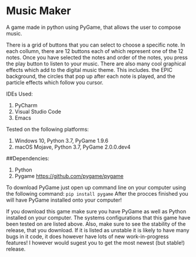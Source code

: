 # Music Maker
 A game made in python using PyGame, that allows the user to compose music. 
 
 There is a grid of buttons that you can select to choose a specific note. In each collumn, there are 12 buttons each of which represent one of the 12 notes. Once you have selected the notes and order of the notes, you press the play button to listen to your music. There are also many cool graphical effects which add to the digital music theme. This includes. the EPIC background, the circles that pop up after each note is played, and the particle effects which follow you cursor.

IDEs Used:
1. PyCharm
2. Visual Studio Code
3. Emacs

Tested on the following platforms:
 1. Windows 10, Python 3.7, PyGame 1.9.6
 2. macOS Mojave, Python 3.7, PyGame 2.0.0.dev4
 
 ##Dependencies:
  1. Python
  2. Pygame https://github.com/pygame/pygame
  
 To download PyGame just open up command line on your computer using the following command:
 ```pip install pygame```
After the procces finished you will have PyGame installed onto your computer!

If you download this game make sure you have PyGame as well as Python installed on your computer. The systems configurations that this game have been tested on are listed above. Also, make sure to see the stability of the release, that you download. If it is listed as unstable it is likely to have many bugs in it code, it does however have lots of new work-in-progress features! I however would sugest you to get the most newest (but stable!) release.

